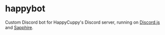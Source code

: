 # happybot

Custom Discord bot for HappyCuppy's Discord server, running on [Discord.js](https://discord.js.org) and [Sapphire](https://sapphiredev.github.io/framework/).
